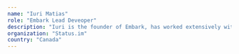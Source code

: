 ```yaml
---
name: "Iuri Matias"
role: "Embark Lead Deveoper"
description: "Iuri is the founder of Embark, has worked extensively with the Ethereum Foundation, primarily on Remix, and has been around since pretty much the beginning of the network. Embark is the oldest framework on Ethereum, and Iuri started building it in his spare time shortly after Ethereum itself launched. Thanks to Status, he now works on Embark full time."
organization: "Status.im"
country: "Canada"
---
```

